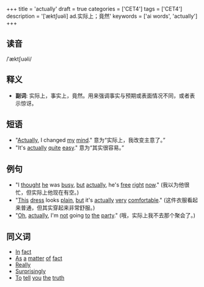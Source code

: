 +++
title = 'actually'
draft = true
categories = ['CET4']
tags = ['CET4']
description = '[ˈækt∫uəli] ad.实际上；竟然'
keywords = ['ai words', 'actually']
+++

## 读音
/ˈæktʃuəli/

## 释义
- **副词**: 实际上，事实上，竟然。用来强调事实与预期或表面情况不同，或者表示惊讶。

## 短语
- "[Actually](/post/actually/), I changed [my](/post/my/) [mind](/post/mind/)." 意为“实际上，我改变主意了。”
- "It's [actually](/post/actually/) [quite](/post/quite/) [easy](/post/easy/)." 意为“其实很容易。”

## 例句
- "I [thought](/post/thought/) [he](/post/he/) was [busy](/post/busy/), [but](/post/but/) [actually](/post/actually/), he's [free](/post/free/) [right](/post/right/) [now](/post/now/)." (我以为他很忙，但实际上他现在有空。)
- "[This](/post/this/) [dress](/post/dress/) looks [plain](/post/plain/), [but](/post/but/) it's [actually](/post/actually/) [very](/post/very/) [comfortable](/post/comfortable/)." (这件衣服看起来普通，但其实穿起来非常舒服。)
- "[Oh](/post/oh/), [actually](/post/actually/), I'm [not](/post/not/) going [to](/post/to/) [the](/post/the/) [party](/post/party/)." (哦，实际上我不去那个聚会了。)

## 同义词
- [In](/post/in/) [fact](/post/fact/)
- [As](/post/as/) [a](/post/a/) [matter](/post/matter/) [of](/post/of/) [fact](/post/fact/)
- [Really](/post/really/)
- [Surprisingly](/post/surprisingly/)
- [To](/post/to/) [tell](/post/tell/) [you](/post/you/) [the](/post/the/) [truth](/post/truth/)
